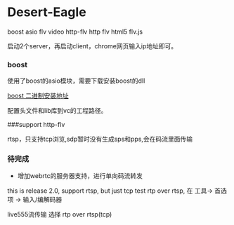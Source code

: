 ﻿# Desert-Eagle
boost asio flv video  http-flv http flv html5 flv.js

启动2个server，再启动client，chrome网页输入ip地址即可。

### boost

使用了boost的asio模块，需要下载安装boost的dll

[boost 二进制安装地址](https://sourceforge.net/projects/boost/files/boost-binaries/)

配置头文件和lib库到vc的工程路径。


###support
http-flv

rtsp，只支持tcp浏览,sdp暂时没有生成sps和pps,会在码流里面传输

### 待完成

* 增加webrtc的服务器支持，进行单向码流转发


this is release 2.0, support rtsp, but just tcp
test rtp over rtsp, 在 工具-> 首选项 -> 输入/编解码器  

live555流传输 选择 rtp over rtsp(tcp)
